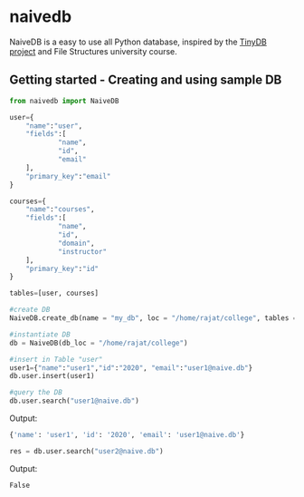 # naivedb

NaiveDB is a easy to use all Python database, inspired by the [TinyDB project](https://github.com/msiemens/tinydb) and File Structures university course.

## Getting started - Creating and using sample DB
```python
from naivedb import NaiveDB

user={
    "name":"user",
    "fields":[
            "name",
            "id",
            "email"
    ],
    "primary_key":"email"
}

courses={
    "name":"courses",
    "fields":[
            "name",
            "id",
            "domain",
            "instructor"
    ],
    "primary_key":"id"
}

tables=[user, courses]

#create DB
NaiveDB.create_db(name = "my_db", loc = "/home/rajat/college", tables = tables)

#instantiate DB
db = NaiveDB(db_loc = "/home/rajat/college")

#insert in Table "user"
user1={"name":"user1","id":"2020", "email":"user1@naive.db"}
db.user.insert(user1)

#query the DB
db.user.search("user1@naive.db")
```
Output:
```bash
{'name': 'user1', 'id': '2020', 'email': 'user1@naive.db'}
```
```python
res = db.user.search("user2@naive.db")
```
Output:
```bash
False
